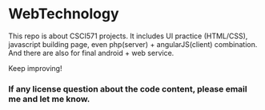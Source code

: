 # WebTechnology

This repo is about CSCI571 projects.
It includes UI practice (HTML/CSS), javascript building page, even php(server) + angularJS(client) combination.
And there are also for final android + web service.

Keep improving!


### If any license question about the code content, please email me and let me know.
